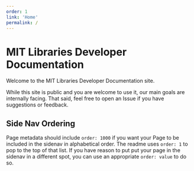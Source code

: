 ```yaml
---
order: 1
link: 'Home'
permalink: /
---
```


# MIT Libraries Developer Documentation

Welcome to the MIT Libraries Developer Documentation site.

While this site is public and you are welcome to use it, our main goals are
internally facing. That said, feel free to open an Issue if you have suggestions
or feedback.

## Side Nav Ordering
Page metadata should include `order: 1000` if you want your Page to
be included in the sidenav in alphabetical order. The readme uses
`order: 1` to pop to the top of that list. If you have reason to put
put your page in the sidenav in a different spot, you can use an
appropriate `order: value` to do so.
